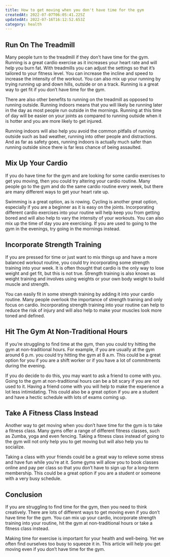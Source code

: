 ```yaml
---
title: How to get moving when you don't have time for the gym
createdAt: 2022-07-07T06:05:41.225Z
updatedAt: 2022-07-16T16:12:52.653Z
category: health
---
```


## Run On The Treadmill

Many people turn to the treadmill if they don’t have time for the gym. Running is a great cardio exercise as it increases your heart rate and will help you burn fat. With treadmills you can adjust the settings so that it’s tailored to your fitness level. You can increase the incline and speed to increase the intensity of the workout. You can also mix up your running by trying running up and down hills, outside or on a track. Running is a great way to get fit if you don’t have time for the gym.

There are also other benefits to running on the treadmill as opposed to running outside. Running indoors means that you will likely be running later in the day as most people run outside in the mornings. Running at this time of day will be easier on your joints as compared to running outside when it is hotter and you are more likely to get injured.

Running indoors will also help you avoid the common pitfalls of running outside such as bad weather, running into other people and distractions. And as far as safety goes, running indoors is actually much safer than running outside since there is far less chance of being assaulted.

## Mix Up Your Cardio

If you do have time for the gym and are looking for some cardio exercises to get you moving, then you could try altering your cardio routine. Many people go to the gym and do the same cardio routine every week, but there are many different ways to get your heart rate up.

Swimming is a great option, as is rowing. Cycling is another great option, especially if you are a beginner as it is easy on the joints. Incorporating different cardio exercises into your routine will help keep you from getting bored and will also help to vary the intensity of your workouts. You can also mix up the time of day you are exercising. If you are used to going to the gym in the evenings, try going in the mornings instead.

## Incorporate Strength Training

If you are pressed for time or just want to mix things up and have a more balanced workout routine, you could try incorporating some strength training into your week. It is often thought that cardio is the only way to lose weight and get fit, but this is not true. Strength training is also known as weight training and involves using weights or your own body weight to build muscle and strength.

You can easily fit in some strength training by adding it into your cardio routine. Many people overlook the importance of strength training and only focus on cardio. Incorporating strength training into your routine can help to reduce the risk of injury and will also help to make your muscles look more toned and defined.

## Hit The Gym At Non-Traditional Hours

If you’re struggling to find time at the gym, then you could try hitting the gym at non-traditional hours. For example, if you are usually at the gym around 6 p.m. you could try hitting the gym at 8 a.m. This could be a great option for you if you are a shift worker or if you have a lot of commitments during the evening.

If you do decide to do this, you may want to ask a friend to come with you. Going to the gym at non-traditional hours can be a bit scary if you are not used to it. Having a friend come with you will help to make the experience a lot less intimidating. This could also be a great option if you are a student and have a hectic schedule with lots of exams coming up.

## Take A Fitness Class Instead

Another way to get moving when you don’t have time for the gym is to take a fitness class. Many gyms offer a range of different fitness classes, such as Zumba, yoga and even fencing. Taking a fitness class instead of going to the gym will not only help you to get moving but will also help you to socialize.

Taking a class with your friends could be a great way to relieve some stress and have fun while you’re at it. Some gyms will allow you to book classes online and pay per class so that you don’t have to sign up for a long-term membership. This could be a great option if you are a student or someone with a very busy schedule.

## Conclusion

If you are struggling to find time for the gym, then you need to think creatively. There are lots of different ways to get moving even if you don’t have time for the gym. You can mix up your cardio, incorporate strength training into your routine, hit the gym at non-traditional hours or take a fitness class instead.

Making time for exercise is important for your health and well-being. Yet we often find ourselves too busy to squeeze it in. This article will help you get moving even if you don’t have time for the gym.
